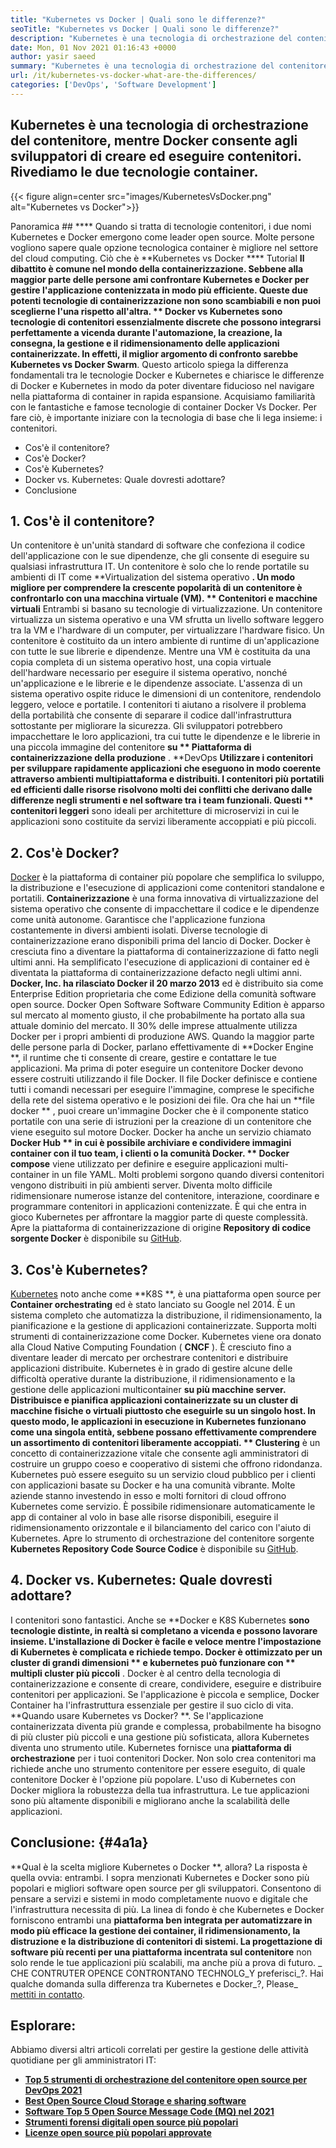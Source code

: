 ```yaml
---
title: "Kubernetes vs Docker | Quali sono le differenze?" 
seoTitle: "Kubernetes vs Docker | Quali sono le differenze?" 
description: "Kubernetes è una tecnologia di orchestrazione del contenitore, mentre Docker è una tecnologia per creare e eseguire contenitori. Rivediamo Kubernetes vs Docker." 
date: Mon, 01 Nov 2021 01:16:43 +0000
author: yasir saeed
summary: "Kubernetes è una tecnologia di orchestrazione del contenitore, mentre Docker consente agli sviluppatori di creare ed eseguire contenitori. Rivediamo le due tecnologie container." 
url: /it/kubernetes-vs-docker-what-are-the-differences/
categories: ['DevOps', 'Software Development']
---
```


## Kubernetes è una tecnologia di orchestrazione del contenitore, mentre Docker consente agli sviluppatori di creare ed eseguire contenitori. Rivediamo le due tecnologie container.

{{< figure align=center src="images/KubernetesVsDocker.png" alt="Kubernetes vs Docker">}}


Panoramica ## ****
Quando si tratta di tecnologie contenitori, i due nomi Kubernetes e Docker emergono come leader open source. Molte persone vogliono sapere quale opzione tecnologica container è migliore nel settore del cloud computing. Ciò che è **Kubernetes vs Docker  ****  Tutorial  **Il dibattito è comune nel mondo della containerizzazione. Sebbene alla maggior parte delle persone ami confrontare Kubernetes e Docker per gestire l'applicazione contenizzata in modo più efficiente. Queste due potenti tecnologie di containerizzazione non sono scambiabili e non puoi sceglierne l'una rispetto all'altra. **  Docker vs Kubernetes  **sono tecnologie di contenitori essenzialmente discrete che possono integrarsi perfettamente a vicenda durante l'automazione, la creazione, la consegna, la gestione e il ridimensionamento delle applicazioni containerizzate. In effetti, il miglior argomento di confronto sarebbe**   Kubernetes vs Docker Swarm**.
Questo articolo spiega la differenza fondamentali tra le tecnologie Docker e Kubernetes e chiarisce le differenze di Docker e Kubernetes in modo da poter diventare fiducioso nel navigare nella piattaforma di container in rapida espansione. Acquisiamo familiarità con le fantastiche e famose tecnologie di container Docker Vs Docker. Per fare ciò, è importante iniziare con la tecnologia di base che li lega insieme: i contenitori.
  * Cos'è il contenitore?
  * Cos'è Docker?
  * Cos'è Kubernetes?
  * Docker vs. Kubernetes: Quale dovresti adottare?
  * Conclusione

## 1.  **Cos'è il contenitore?** 
Un contenitore è un'unità standard di software che confeziona il codice dell'applicazione con le sue dipendenze, che gli consente di eseguire su qualsiasi infrastruttura IT. Un contenitore è solo che lo rende portatile su ambienti di IT come **Virtualization del sistema operativo **. Un modo migliore per comprendere la crescente popolarità di un contenitore è confrontarlo con una macchina virtuale (VM). ** Contenitori e macchine virtuali**  Entrambi si basano su tecnologie di virtualizzazione. Un contenitore virtualizza un sistema operativo e una VM sfrutta un livello software leggero tra la VM e l'hardware di un computer, per virtualizzare l'hardware fisico.
Un contenitore è costituito da un intero ambiente di runtime di un'applicazione con tutte le sue librerie e dipendenze. Mentre una VM è costituita da una copia completa di un sistema operativo host, una copia virtuale dell'hardware necessario per eseguire il sistema operativo, nonché un'applicazione e le librerie e le dipendenze associate. L'assenza di un sistema operativo ospite riduce le dimensioni di un contenitore, rendendolo leggero, veloce e portatile. I contenitori ti aiutano a risolvere il problema della portabilità che consente di separare il codice dall'infrastruttura sottostante per migliorare la sicurezza. Gli sviluppatori potrebbero impacchettare le loro applicazioni, tra cui tutte le dipendenze e le librerie in una piccola immagine del contenitore **su ** Piattaforma di containerizzazione della produzione** .
**DevOps **Utilizzare i contenitori per sviluppare rapidamente applicazioni che eseguono in modo coerente attraverso ambienti multipiattaforma e distribuiti. I contenitori più portatili ed efficienti dalle risorse risolvono molti dei conflitti che derivano dalle differenze negli strumenti e nel software tra i team funzionali. Questi ** contenitori leggeri**  sono ideali per architetture di microservizi in cui le applicazioni sono costituite da servizi liberamente accoppiati e più piccoli.

## 2.  **Cos'è Docker?** 
[Docker][1] è la piattaforma di container più popolare che semplifica lo sviluppo, la distribuzione e l'esecuzione di applicazioni come contenitori standalone e portatili.  **Containerizzazione**  è una forma innovativa di virtualizzazione del sistema operativo che consente di impacchettare il codice e le dipendenze come unità autonome. Garantisce che l'applicazione funziona costantemente in diversi ambienti isolati. Diverse tecnologie di containerizzazione erano disponibili prima del lancio di Docker. Docker è cresciuta fino a diventare la piattaforma di containerizzazione di fatto negli ultimi anni. Ha semplificato l'esecuzione di applicazioni di container ed è diventata la piattaforma di containerizzazione defacto negli ultimi anni.
**Docker, Inc. ha rilasciato Docker il 20 marzo 2013** ed è distribuito sia come Enterprise Edition proprietaria che come Edizione della comunità software open source. Docker Open Software Software Community Edition è apparso sul mercato al momento giusto, il che probabilmente ha portato alla sua attuale dominio del mercato. Il 30% delle imprese attualmente utilizza Docker per i propri ambienti di produzione AWS.
Quando la maggior parte delle persone parla di Docker, parlano effettivamente di **Docker Engine **, il runtime che ti consente di creare, gestire e contattare le tue applicazioni. Ma prima di poter eseguire un contenitore Docker devono essere costruiti utilizzando il file Docker. Il file Docker definisce e contiene tutti i comandi necessari per eseguire l'immagine, comprese le specifiche della rete del sistema operativo e le posizioni dei file. Ora che hai un  **file docker ** , puoi creare un'immagine Docker che è il componente statico portatile con una serie di istruzioni per la creazione di un contenitore che viene eseguito sul motore Docker. Docker ha anche un servizio chiamato  **Docker Hub **  in cui è possibile archiviare e condividere immagini container con il tuo team, i clienti o la comunità Docker. ** Docker compose**  viene utilizzato per definire e eseguire applicazioni multi-container in un file YAML.
Molti problemi sorgono quando diversi contenitori vengono distribuiti in più ambienti server. Diventa molto difficile ridimensionare numerose istanze del contenitore, interazione, coordinare e programmare contenitori in applicazioni contenizzate. È qui che entra in gioco Kubernetes per affrontare la maggior parte di queste complessità. Apre la piattaforma di containerizzazione di origine  **Repository di codice sorgente Docker**  è disponibile su [GitHub][2].

## 3.  **Cos'è Kubernetes?** 
[Kubernetes][3] noto anche come **K8S **, è una piattaforma open source per  **Container orchestrating**   ed è stato lanciato su Google nel 2014. È un sistema completo che automatizza la distribuzione, il ridimensionamento, la pianificazione e la gestione di applicazioni containerizzate. Supporta molti strumenti di containerizzazione come Docker. Kubernetes viene ora donato alla Cloud Native Computing Foundation ( **CNCF** ). È cresciuto fino a diventare leader di mercato per orchestrare contenitori e distribuire applicazioni distribuite.
Kubernetes è in grado di gestire alcune delle difficoltà operative durante la distribuzione, il ridimensionamento e la gestione delle applicazioni multicontainer **su più macchine server. Distribuisce e pianifica applicazioni containerizzate su un cluster di macchine fisiche o virtuali piuttosto che eseguirle su un singolo host. In questo modo, le applicazioni in esecuzione in Kubernetes funzionano come una singola entità, sebbene possano effettivamente comprendere un assortimento di contenitori liberamente accoppiati. ** Clustering**  è un concetto di containerizzazione vitale che consente agli amministratori di costruire un gruppo coeso e cooperativo di sistemi che offrono ridondanza.
Kubernetes può essere eseguito su un servizio cloud pubblico per i clienti con applicazioni basate su Docker e ha una comunità vibrante. Molte aziende stanno investendo in esso e molti fornitori di cloud offrono Kubernetes come servizio. È possibile ridimensionare automaticamente le app di container al volo in base alle risorse disponibili, eseguire il ridimensionamento orizzontale e il bilanciamento del carico con l'aiuto di Kubernetes. Apre lo strumento di orchestrazione del contenitore sorgente  **Kubernetes Repository Code Source Codice**  è disponibile su [GitHub][4].

## 4. Docker vs. Kubernetes: Quale dovresti adottare?
I contenitori sono fantastici. Anche se **Docker e K8S Kubernetes  **sono tecnologie distinte, in realtà si completano a vicenda e possono lavorare insieme. L'installazione di Docker è facile e veloce mentre l'impostazione di Kubernetes è complicata e richiede tempo. Docker è ottimizzato per un cluster di grandi dimensioni **  e kubernetes può funzionare con ** multipli cluster più piccoli** . Docker è al centro della tecnologia di containerizzazione e consente di creare, condividere, eseguire e distribuire contenitori per applicazioni. Se l'applicazione è piccola e semplice, Docker Container ha l'infrastruttura essenziale per gestire il suo ciclo di vita.
**Quando usare Kubernetes vs Docker? **. Se l'applicazione containerizzata diventa più grande e complessa, probabilmente ha bisogno di più cluster più piccoli e una gestione più sofisticata, allora Kubernetes diventa uno strumento utile. Kubernetes fornisce una  **piattaforma di orchestrazione**  per i tuoi contenitori Docker. Non solo crea contenitori ma richiede anche uno strumento contenitore per essere eseguito, di quale contenitore Docker è l'opzione più popolare. L'uso di Kubernetes con Docker migliora la robustezza della tua infrastruttura. Le tue applicazioni sono più altamente disponibili e migliorano anche la scalabilità delle applicazioni.

##  **Conclusione:** {#4a1a}
**Qual è la scelta migliore Kubernetes o Docker **, allora? La risposta è quella ovvia: entrambi. I sopra menzionati Kubernetes e Docker sono più popolari e migliori software open source per gli sviluppatori. Consentono di pensare a servizi e sistemi in modo completamente nuovo e digitale che l'infrastruttura necessita di più. La linea di fondo è che Kubernetes e Docker forniscono entrambi una **piattaforma ben integrata  **per automatizzare in modo più efficace la gestione dei container, il ridimensionamento, la distruzione e la distribuzione di contenitori di sistemi. La progettazione di software più recenti per una piattaforma**   incentrata sul contenitore** non solo rende le tue applicazioni più scalabili, ma anche più a prova di futuro.
_ CHE CONTRUTER OPENCE CONTRONTANO TECHNOLG_Y preferisci_?. Hai qualche domanda sulla differenza tra Kubernetes e Docker_?, Please_ [mettiti in contatto][5].

## Esplorare:
Abbiamo diversi altri articoli correlati per gestire la gestione delle attività quotidiane per gli amministratori IT:
  * **[Top 5 strumenti di orchestrazione del contenitore open source per DevOps 2021][6]**
  * **[Best Open Source Cloud Storage e sharing software][7]**
  * **[Software Top 5 Open Source Message Code (MQ) nel 2021][8]**
  * **[Strumenti forensi digitali open source più popolari][9]**
  * **[Licenze open source più popolari approvate][10]**

  
[1]: https://www.docker.com/
[2]: https://github.com/docker
[3]: https://kubernetes.io/
[4]: https://github.com/kubernetes/kubernetes
[5]: mailto:yasir.saeed@aspose.com
[6]: https://blog.containerize.com/devops/top-5-open-source-container-orchestration-tools-for-devops-in-2021/
[7]: https://products.containerize.com/backup-and-sync/
[8]: https://blog.containerize.com/message-queue-software/top-5-open-source-message-queue-software-in-2021/
[9]: https://blog.containerize.com/digital-forensic-tools/top-5-open-source-digital-forensic-tools-in-2021/
[10]: https://blog.containerize.com/licenses-standards/top-5-most-popular-osi-approved-open-source-licenses-of-2021/
